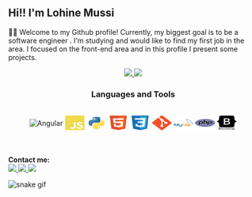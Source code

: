 ## Hi!! I'm Lohine Mussi

👩🏻 Welcome to my Github profile! Currently, my biggest goal is to be a software engineer . I'm studying and would like to find my first job in the area. I focused on the front-end area and in this profile I present some projects. 

<meta name="viewport" content="width=device-width, initial-scale=1.0, minimum-scale=1.0">
<div align="center">
  <a href="https://github.com/Lohine">
    <img height="150em" src="https://github-readme-stats.vercel.app/api?username=Lohine&count_private=true&include_all_commits=true&show_icons=true&theme=aura&hide_border=false&show_owner=true"/>
    <img height="150em" src="https://github-readme-stats.vercel.app/api/top-langs/?username=Lohine&theme=aura&hide_border=false&&layout=compact"/>
  </a>
</div>
<h3 align="center">Languages and Tools</h3>
<div align="center" valign="top"><br>
  <img align="center" alt="Angular" height="30" width="40" 
src="https://angular.io/assets/images/logos/angular/angular.svg">
  <img align="center" alt="Js" height="30" width="40" src="https://raw.githubusercontent.com/devicons/devicon/master/icons/javascript/javascript-plain.svg">
  <img align="center" alt="Python" height="30" width="40" 
 src="https://raw.githubusercontent.com/devicons/devicon/master/icons/python/python-original.svg">
  <img align="center" alt="HTML" height="30" width="40" 
src="https://raw.githubusercontent.com/devicons/devicon/master/icons/html5/html5-original.svg">
  <img align="center" alt="CSS" height="30" width="40" 
src="https://raw.githubusercontent.com/devicons/devicon/master/icons/css3/css3-original.svg">
  <img align="center" alt="git" height="30" width="40" 
src="https://raw.githubusercontent.com/devicons/devicon/master/icons/git/git-original.svg">
  <img align="center" alt="Sql" height="30" width="40" 
src="https://raw.githubusercontent.com/devicons/devicon/master/icons/mysql/mysql-original-wordmark.svg">
    <img align="center" alt="php" height="30" width="40" 
src="https://raw.githubusercontent.com/devicons/devicon/master/icons/php/php-original.svg">
   <img align="center" alt="" height="30" width="40" 
src="https://raw.githubusercontent.com/devicons/devicon/master/icons/bootstrap/bootstrap-plain-wordmark.svg">

</div><br>



<div style="display: inline_block"><br>
 
 

<div style="display: inline_block"><br>
  <strong>Contact me:</strong><br>
 
  <a href="https://www.linkedin.com/in/lohine-mussi-9983671b4/" target="_blank">
    <img src="https://img.shields.io/badge/LinkedIn-0077B5?style=for-the-badge&logo=linkedin&logoColor=white">
  </a>
  <a href="https://www.instagram.com/lmlohine/" target="_blank">
    <img src="https://img.shields.io/badge/Instagram-E4405F?style=for-the-badge&logo=instagram&logoColor=white">
  </a>
  <a href="mailto:lohine.mussi@gmail.com" target="_blank">
    <img src="https://img.shields.io/badge/Gmail-D14836?style=for-the-badge&logo=gmail&logoColor=white">
  </a>
</div>

![snake gif](https://github.com/Lohine/Lohine/blob/output/github-contribution-grid-snake.svg)



